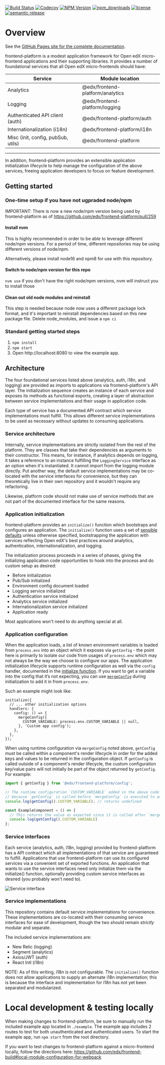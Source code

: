 [![Build Status](https://github.com/edx/frontend-platform/actions/workflows/ci.yml/badge.svg)](https://github.com/edx/frontend-platform/actions/workflows/ci.yml)
[![Codecov](https://img.shields.io/codecov/c/github/edx/frontend-platform)](https://codecov.io/gh/edx/frontend-platform)
[![NPM Version](https://img.shields.io/npm/v/@edx/frontend-platform.svg)](https://www.npmjs.com/package/@edx/frontend-platform)
[![npm_downloads](https://img.shields.io/npm/dt/@edx/frontend-platform.svg)](https://www.npmjs.com/package/@edx/frontend-platform)
[![license](https://img.shields.io/npm/l/@edx/frontend-platform.svg)](https://github.com/edx/frontend-platform/blob/master/LICENSE)
[![semantic release](https://img.shields.io/badge/%20%20%F0%9F%93%A6%F0%9F%9A%80-semantic--release-e10079.svg)](https://github.com/semantic-release/semantic-release)

# Overview

See the [GitHub Pages site for the complete documentation](https://openedx.github.io/frontend-platform/).

frontend-platform is a modest application framework for Open edX micro-frontend applications and their supporting libraries. It provides a number of foundational services that all Open edX micro-frontends should have:

| Service                            | Module location                  |
|------------------------------------|----------------------------------|
| Analytics                          | @edx/frontend-platform/analytics |
| Logging                            | @edx/frontend-platform/logging   |
| Authenticated API client (auth)    | @edx/frontend-platform/auth      |
| Internationalization (i18n)        | @edx/frontend-platform/i18n      |
| Misc (init, config, pubSub, utils) | @edx/frontend-platform           |

-------------------------------------------------------------------------

In addition, frontend-platform provides an extensible application initialization lifecycle to help manage the configuration of the above services, freeing application developers to focus on feature development.

## Getting started

### One-time setup if you have not ugpraded node/npm
IMPORTANT: There is now a new node/npm version being used by frontend-platform as of
https://github.com/edx/frontend-platform/pull/259

#### Install nvm
This is highly recommended in order to be able to leverage different node/npm versions.
For a period of time, different repositories may be using different versions of node/npm.

Alternatively, please install node16 and npm8 for use with this repository.

#### Switch to node/npm version for this repo
```nvm use```
if you don't have the right node/npm versions, nvm will instruct you to install those

#### Clean out old node modules and reinstall
This step is needed because node now uses a different package lock format, and it's important to reinstall
dependencies based on this new package file. Delete node_modules, and issue a `npm ci`


### Standard getting started steps

1. `npm install`
2. `npm start`
3. Open http://localhost:8080 to view the example app.

## Architecture

The four foundational services listed above (analytics, auth, i18n, and logging) are provided as imports to applications via frontend-platform's API layer.  The initialization sequence creates an instance of each service and exposes its methods as functional exports, creating a layer of abstraction between service implementations and their usage in application code.

Each type of service has a documented API contract which service implementations must fulfill. This allows different service implementations to be used as necessary without updates to consuming applications.

### Service architecture

Internally, service implementations are strictly isolated from the rest of the platform.  They are classes that take their dependencies as arguments to their constructor.  This means, for instance, if analytics depends on logging, it takes a reference to an instance fulfilling the `LoggingService` interface as an option when it's instantiated.  It cannot import from the logging module directly.  Put another way, the default service implementations may be co-located with the service interfaces for convenience, but they can theoretically live in their own repository and it wouldn't require any refactoring.

Likewise, platform code should not make use of service methods that are not part of the documented interface for the same reasons.

### Application initialization

frontend-platform provides an `initialize()` function which bootstraps and configures an application.  The `initialize()` function uses a set of [sensible defaults](https://en.wikipedia.org/wiki/Convention_over_configuration) unless otherwise specified, bootstrapping the application with services reflecting Open edX's best practices around analytics, authentication, internationalization, and logging.

The initialization process proceeds in a series of phases, giving the initializing application code opportunities to hook into the process and do custom setup as desired:

- Before initialization
- Pub/Sub initialized
- Environment config document loaded
- Logging service initialized
- Authentication service initialized
- Analytics service initialized
- Internationalization service initialized
- Application ready

Most applications won't need to do anything special at all.

### Application configuration

When the application loads, a list of known environment variables is loaded from `process.env` into an object which it exposes via `getConfig` - the point here is primarily to isolate our code from usages of `process.env` which may not always be the way we choose to configure our apps.  The application initialization lifecycle supports runtime configuration as well via the `config` handler, documented in the [initialize function](https://edx.github.io/frontend-platform/module-Initialization.html#~initialize).  If you want to get a variable into the config that it’s not expecting, you can use [`mergeConfig`](https://edx.github.io/frontend-platform/module-Config.html#~mergeConfig) during initialization to add it in from `process.env`.

Such an example might look like:

```
initialize({
  // ... other initialization options
  handlers: {
    config: () => {
      mergeConfig({
        CUSTOM_VARIABLE: process.env.CUSTOM_VARIABLE || null,
      }, 'Custom app config');
    },
  },
});
```

When using runtime configuration via `mergeConfig` noted above, `getConfig` must be called within a component's render lifecycle in order for the added keys and values to be returned in the configuration object. If `getConfig` is called outside of a component's render lifecycle, the custom configuration key/value pairs will not initially be part of the object returned by `getConfig`. For example:

```jsx
import { getConfig } from '@edx/frontend-platform/config';

// The runtime configuration `CUSTOM_VARIABLE` added in the above code snippet will not appear here. This is
// because `getConfig` is called before `mergeConfig` is executed to add the custom runtime configuration.
console.log(getConfig().CUSTOM_VARIABLE); // returns undefined

const ExampleComponent = () => {
  // This returns the value as expected since it is called after `mergeConfig` has already executed.
  console.log(getConfig().CUSTOM_VARIABLE)
};
```

### Service interfaces

Each service (analytics, auth, i18n, logging) provided by frontend-platform has a API contract which all implementations of that service are guaranteed to fulfill.  Applications that use frontend-platform can use its configured services via a convenient set of exported functions.  An application that wants to use the service interfaces need only initialize them via the initialize() function, optionally providing custom service interfaces as desired (you probably won't need to).

![Service interface](service-interface.png)

### Service implementations

This repository contains default service implementations for convenience.  These implementations are co-located with their consuming service interfaces for ease of development, though the two should remain _strictly_ modular and separate.

The included service implementations are:

- New Relic (logging)
- Segment (analytics)
- Axios/JWT (auth)
- React Intl (i18n)

NOTE: As of this writing, i18n is _not_ configurable.  The `initialize()` function does not allow applications to supply an alternate i18n implementation; this is because the interface and implementation for i18n has not yet been separated and modularized.

# Local development & testing locally

When making changes to frontend-platform, be sure to manually run the included example app located in `./example`. The example app includes 2 routes to test for both unauthenticated and authenticated users. To start the example app, run `npm start` from the root directory.

If you want to test changes to frontend-platform against a micro-frontend locally, follow the directions here: https://github.com/edx/frontend-build#local-module-configuration-for-webpack
